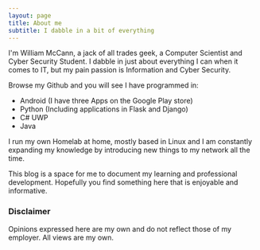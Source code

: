 ```yaml
---
layout: page
title: About me
subtitle: I dabble in a bit of everything
---
```


I'm William McCann, a jack of all trades geek, a Computer Scientist and Cyber Security Student. I dabble in just about everything I can when it comes to IT, but my pain passion is Information and Cyber Security. 

Browse my Github and you will see I have programmed in:

 - Android (I have three Apps on the Google Play store)
 - Python (Including applications in Flask and Django)
 - C# UWP
 - Java

I run my own Homelab at home, mostly based in Linux and I am constantly expanding my knowledge by introducing new things to my network all the time. 

This blog is a space for me to document my learning and professional development. Hopefully you find something here that is enjoyable and informative.

### Disclaimer

Opinions expressed here are my own and do not reflect those of my employer. All views are my own.
